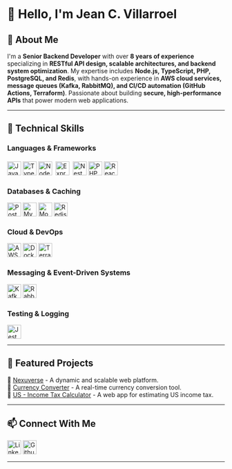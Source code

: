 # 👋 Hello, I'm Jean C. Villarroel  

## 🚀 About Me  
I'm a **Senior Backend Developer** with over **8 years of experience** specializing in **RESTful API design, scalable architectures, and backend system optimization**. My expertise includes **Node.js, TypeScript, PHP, PostgreSQL, and Redis**, with hands-on experience in **AWS cloud services, message queues (Kafka, RabbitMQ), and CI/CD automation (GitHub Actions, Terraform)**. Passionate about building **secure, high-performance APIs** that power modern web applications.  

---  

## 🔧 Technical Skills  
### Languages & Frameworks  
<p align="left">  
    <img height="32" width="32" src="https://cdn.jsdelivr.net/gh/devicons/devicon/icons/javascript/javascript-original.svg" title="JavaScript" />  
    <img height="32" width="32" src="https://cdn.jsdelivr.net/gh/devicons/devicon/icons/typescript/typescript-original.svg" title="TypeScript" />  
    <img height="32" width="32" src="https://cdn.jsdelivr.net/gh/devicons/devicon/icons/nodejs/nodejs-original.svg" title="NodeJS" />  
    <img height="32" width="32" src="https://cdn.jsdelivr.net/gh/devicons/devicon/icons/express/express-original.svg" title="Express.js" style="background-color: white; padding: 4px; border-radius: 4px;" /> 
    <img height="32" width="32" src="https://upload.wikimedia.org/wikipedia/commons/a/a8/NestJS.svg" title="NestJS" />
    <img height="32" width="32" src="https://cdn.jsdelivr.net/gh/devicons/devicon/icons/php/php-original.svg" title="PHP" />
</a>  
    <img height="32" width="32" src="https://cdn.jsdelivr.net/gh/devicons/devicon/icons/react/react-original.svg" title="React" />  
</p>  

### Databases & Caching  
<p align="left">  
    <img height="32" width="32" src="https://cdn.jsdelivr.net/gh/devicons/devicon/icons/postgresql/postgresql-original.svg" title="PostgreSQL" />  
    <img height="32" width="32" src="https://cdn.jsdelivr.net/gh/devicons/devicon/icons/mysql/mysql-original.svg" title="MySQL" />  
    <img height="32" width="32" src="https://cdn.jsdelivr.net/gh/devicons/devicon/icons/mongodb/mongodb-original.svg" title="MongoDB" />  
    <img height="32" width="32" src="https://cdn.jsdelivr.net/gh/devicons/devicon/icons/redis/redis-original.svg" title="Redis" />  
</p>  

### Cloud & DevOps  
<p align="left">  
    <img height="32" width="32" src="https://cdn.jsdelivr.net/gh/devicons/devicon/icons/amazonwebservices/amazonwebservices-original-wordmark.svg" title="AWS" />
    <img height="32" width="32" src="https://cdn.jsdelivr.net/gh/devicons/devicon/icons/docker/docker-original.svg" title="Docker" />  
    <img height="32" width="32" src="https://cdn.jsdelivr.net/gh/devicons/devicon/icons/terraform/terraform-original.svg" title="Terraform" />  
</p>  

### Messaging & Event-Driven Systems  
<p align="left">  
    <img height="32" width="32" src="https://cdn.jsdelivr.net/gh/devicons/devicon/icons/apachekafka/apachekafka-original.svg" title="Kafka" />
    <img height="32" width="32" src="https://cdn.jsdelivr.net/gh/devicons/devicon/icons/rabbitmq/rabbitmq-original.svg" title="RabbitMQ" /> 
</p>  

### Testing & Logging  
<p align="left">  
    <img height="32" width="32" src="https://cdn.jsdelivr.net/gh/devicons/devicon/icons/jest/jest-plain.svg" title="Jest" /> 
</p>  

---  

## 📌 Featured Projects  
🔹 [Nexuverse](https://nexuverse-frontend.vercel.app/) - A dynamic and scalable web platform.  
🔹 [Currency Converter](https://currency-converter-gilt-ten.vercel.app/) - A real-time currency conversion tool.  
🔹 [US - Income Tax Calculator](https://salary-calculator-frontend.vercel.app/) - A web app for estimating US income tax.  

---  

## 📫 Connect With Me  
<p align="left">  
    <a href="https://www.linkedin.com/in/jean-carlos-villarroel"><img height="32" width="32" src="https://cdn.jsdelivr.net/gh/devicons/devicon/icons/linkedin/linkedin-original.svg" title="Linkedin" /></a>  
    <a href="https://github.com/jeancjvp"><img height="32" width="32" src="https://cdn.jsdelivr.net/gh/devicons/devicon/icons/github/github-original.svg" title="Github"/></a>  
</p>  

---  
